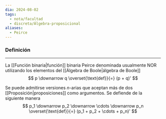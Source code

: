```yaml
---
dia: 2024-08-02
tags:
  - nota/facultad
  - discreta/Álgebra-proposicional
aliases:
  - Peirce
---
```

### Definición
---
La [[Función binaria|función]] binaria Peirce denominada usualmente NOR utilizando los elementos del [[Álgebra de Boole|álgebra de Boole]] $$ p \downarrow q \overset{\text{def}}{=} (p + q)' $$

Se puede admitirse versiones $n$-arias que aceptan más de dos [[Proposición|proposiciones]] como argumentos. Se defiende de la siguiente manera $$ p_1 \downarrow p_2 \downarrow \cdots \downarrow p_n \overset{\text{def}}{=} (p_1 + p_2 + \cdots + p_n)' $$
